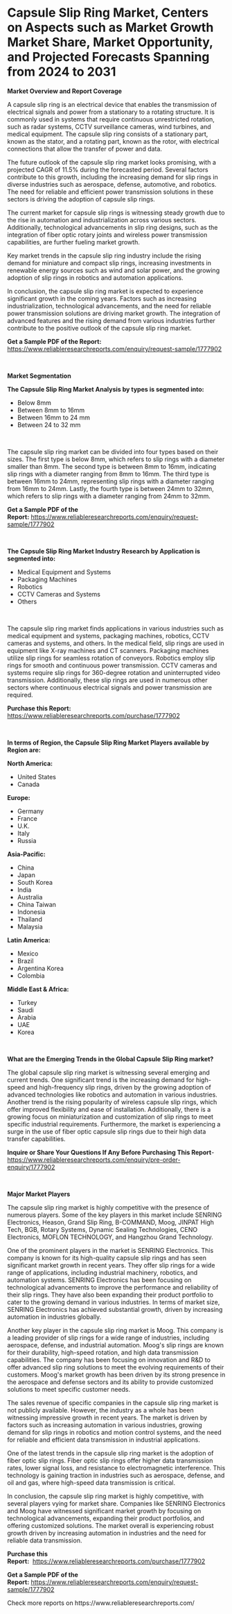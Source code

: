 <p><h1>Capsule Slip Ring Market, Centers on Aspects such as Market Growth Market Share, Market Opportunity, and Projected Forecasts Spanning from 2024 to 2031</h1></p><p><strong>Market Overview and Report Coverage</strong></p>
<p><p>A capsule slip ring is an electrical device that enables the transmission of electrical signals and power from a stationary to a rotating structure. It is commonly used in systems that require continuous unrestricted rotation, such as radar systems, CCTV surveillance cameras, wind turbines, and medical equipment. The capsule slip ring consists of a stationary part, known as the stator, and a rotating part, known as the rotor, with electrical connections that allow the transfer of power and data.</p><p>The future outlook of the capsule slip ring market looks promising, with a projected CAGR of 11.5% during the forecasted period. Several factors contribute to this growth, including the increasing demand for slip rings in diverse industries such as aerospace, defense, automotive, and robotics. The need for reliable and efficient power transmission solutions in these sectors is driving the adoption of capsule slip rings.</p><p>The current market for capsule slip rings is witnessing steady growth due to the rise in automation and industrialization across various sectors. Additionally, technological advancements in slip ring designs, such as the integration of fiber optic rotary joints and wireless power transmission capabilities, are further fueling market growth.</p><p>Key market trends in the capsule slip ring industry include the rising demand for miniature and compact slip rings, increasing investments in renewable energy sources such as wind and solar power, and the growing adoption of slip rings in robotics and automation applications.</p><p>In conclusion, the capsule slip ring market is expected to experience significant growth in the coming years. Factors such as increasing industrialization, technological advancements, and the need for reliable power transmission solutions are driving market growth. The integration of advanced features and the rising demand from various industries further contribute to the positive outlook of the capsule slip ring market.</p></p>
<p><strong>Get a Sample PDF of the Report:</strong> <a href="https://www.reliableresearchreports.com/enquiry/request-sample/1777902">https://www.reliableresearchreports.com/enquiry/request-sample/1777902</a></p>
<p>&nbsp;</p>
<p><strong>Market Segmentation</strong></p>
<p><strong>The Capsule Slip Ring Market Analysis by types is segmented into:</strong></p>
<p><ul><li>Below 8mm</li><li>Between 8mm to 16mm</li><li>Between 16mm to 24 mm</li><li>Between 24 to 32 mm</li></ul></p>
<p>&nbsp;</p>
<p><p>The capsule slip ring market can be divided into four types based on their sizes. The first type is below 8mm, which refers to slip rings with a diameter smaller than 8mm. The second type is between 8mm to 16mm, indicating slip rings with a diameter ranging from 8mm to 16mm. The third type is between 16mm to 24mm, representing slip rings with a diameter ranging from 16mm to 24mm. Lastly, the fourth type is between 24mm to 32mm, which refers to slip rings with a diameter ranging from 24mm to 32mm.</p></p>
<p><strong>Get a Sample PDF of the Report:</strong>&nbsp;<a href="https://www.reliableresearchreports.com/enquiry/request-sample/1777902">https://www.reliableresearchreports.com/enquiry/request-sample/1777902</a></p>
<p>&nbsp;</p>
<p><strong>The Capsule Slip Ring Market Industry Research by Application is segmented into:</strong></p>
<p><ul><li>Medical Equipment and Systems</li><li>Packaging Machines</li><li>Robotics</li><li>CCTV Cameras and Systems</li><li>Others</li></ul></p>
<p>&nbsp;</p>
<p><p>The capsule slip ring market finds applications in various industries such as medical equipment and systems, packaging machines, robotics, CCTV cameras and systems, and others. In the medical field, slip rings are used in equipment like X-ray machines and CT scanners. Packaging machines utilize slip rings for seamless rotation of conveyors. Robotics employ slip rings for smooth and continuous power transmission. CCTV cameras and systems require slip rings for 360-degree rotation and uninterrupted video transmission. Additionally, these slip rings are used in numerous other sectors where continuous electrical signals and power transmission are required.</p></p>
<p><strong>Purchase this Report:</strong>&nbsp; <a href="https://www.reliableresearchreports.com/purchase/1777902">https://www.reliableresearchreports.com/purchase/1777902</a></p>
<p>&nbsp;</p>
<p><strong>In terms of Region, the Capsule Slip Ring Market Players available by Region are:</strong></p>
<p>
    <p> <strong> North America: </strong>
        <ul>
            <li>United States</li>
            <li>Canada</li>
        </ul>
        </p> 
    <p> <strong> Europe: </strong>
        <ul>
            <li>Germany</li>
            <li>France</li>
            <li>U.K.</li>
            <li>Italy</li>
            <li>Russia</li>
        </ul>
        </p> 
    <p> <strong> Asia-Pacific: </strong>
        <ul>
            <li>China</li>
            <li>Japan</li>
            <li>South Korea</li>
            <li>India</li>
            <li>Australia</li>
            <li>China Taiwan</li>
            <li>Indonesia</li>
            <li>Thailand</li>
            <li>Malaysia</li>
        </ul>
        </p> 
    <p> <strong> Latin America: </strong>
        <ul>
            <li>Mexico</li>
            <li>Brazil</li>
            <li>Argentina Korea</li>
            <li>Colombia</li>
        </ul>
        </p> 
    <p> <strong> Middle East & Africa: </strong>
        <ul>
            <li>Turkey</li>
            <li>Saudi</li>
            <li>Arabia</li>
            <li>UAE</li>
            <li>Korea</li>
        </ul>
    </p>
    </p>
<p>&nbsp;</p>
<p><strong>What are the Emerging Trends in the Global Capsule Slip Ring market?</strong></p>
<p><p>The global capsule slip ring market is witnessing several emerging and current trends. One significant trend is the increasing demand for high-speed and high-frequency slip rings, driven by the growing adoption of advanced technologies like robotics and automation in various industries. Another trend is the rising popularity of wireless capsule slip rings, which offer improved flexibility and ease of installation. Additionally, there is a growing focus on miniaturization and customization of slip rings to meet specific industrial requirements. Furthermore, the market is experiencing a surge in the use of fiber optic capsule slip rings due to their high data transfer capabilities.</p></p>
<p><strong>Inquire or Share Your Questions If Any Before Purchasing This Report</strong>- <a href="https://www.reliableresearchreports.com/enquiry/pre-order-enquiry/1777902">https://www.reliableresearchreports.com/enquiry/pre-order-enquiry/1777902</a></p>
<p>&nbsp;</p>
<p><strong>Major Market Players</strong></p>
<p><p>The capsule slip ring market is highly competitive with the presence of numerous players. Some of the key players in this market include SENRING Electronics, Heason, Grand Slip Ring, B-COMMAND, Moog, JINPAT High Tech, BGB, Rotary Systems, Dynamic Sealing Technologies, CENO Electronics, MOFLON TECHNOLOGY, and Hangzhou Grand Technology.</p><p>One of the prominent players in the market is SENRING Electronics. This company is known for its high-quality capsule slip rings and has seen significant market growth in recent years. They offer slip rings for a wide range of applications, including industrial machinery, robotics, and automation systems. SENRING Electronics has been focusing on technological advancements to improve the performance and reliability of their slip rings. They have also been expanding their product portfolio to cater to the growing demand in various industries. In terms of market size, SENRING Electronics has achieved substantial growth, driven by increasing automation in industries globally.</p><p>Another key player in the capsule slip ring market is Moog. This company is a leading provider of slip rings for a wide range of industries, including aerospace, defense, and industrial automation. Moog's slip rings are known for their durability, high-speed rotation, and high data transmission capabilities. The company has been focusing on innovation and R&D to offer advanced slip ring solutions to meet the evolving requirements of their customers. Moog's market growth has been driven by its strong presence in the aerospace and defense sectors and its ability to provide customized solutions to meet specific customer needs.</p><p>The sales revenue of specific companies in the capsule slip ring market is not publicly available. However, the industry as a whole has been witnessing impressive growth in recent years. The market is driven by factors such as increasing automation in various industries, growing demand for slip rings in robotics and motion control systems, and the need for reliable and efficient data transmission in industrial applications.</p><p>One of the latest trends in the capsule slip ring market is the adoption of fiber optic slip rings. Fiber optic slip rings offer higher data transmission rates, lower signal loss, and resistance to electromagnetic interference. This technology is gaining traction in industries such as aerospace, defense, and oil and gas, where high-speed data transmission is critical.</p><p>In conclusion, the capsule slip ring market is highly competitive, with several players vying for market share. Companies like SENRING Electronics and Moog have witnessed significant market growth by focusing on technological advancements, expanding their product portfolios, and offering customized solutions. The market overall is experiencing robust growth driven by increasing automation in industries and the need for reliable data transmission.</p></p>
<p><strong>Purchase this Report:</strong>&nbsp;&nbsp;<a href="https://www.reliableresearchreports.com/purchase/1777902">https://www.reliableresearchreports.com/purchase/1777902</a></p>
<p></p>
<p><strong>Get a Sample PDF of the Report:</strong>&nbsp;<a href="https://www.reliableresearchreports.com/enquiry/request-sample/1777902">https://www.reliableresearchreports.com/enquiry/request-sample/1777902</a></p>
<p>Check more reports on https://www.reliableresearchreports.com/</p>